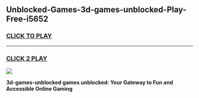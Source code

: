 
## Unblocked-Games-3d-games-unblocked-Play-Free-i5652
<h3>
<a href="https://premium76.site?title=3d-games-unblocked&ref=18A1">CLICK TO PLAY</a></h3>
<hr>

<h3>
<a href="https://premium76.site?title=3d-games-unblocked&ref=18A1">CLICK 2 PLAY</a>
  
</h3>

<a href="https://premium76.site?title=3d-games-unblocked&ref=18A1"><img src="https://clearcache.store/games.png"></a>


**3d-games-unblocked games unblocked: Your Gateway to Fun and Accessible Online Gaming**
